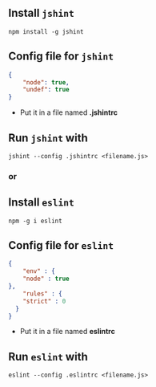 ## Install `jshint`

```
npm install -g jshint
```

## Config file for `jshint`

```json
{
    "node": true,
    "undef": true
}
```
* Put it in a file named **.jshintrc**

## Run `jshint` with

```
jshint --config .jshintrc <filename.js>
```

### or

## Install `eslint`

```
npm -g i eslint
```

## Config file for `eslint`

```json
{
    "env" : {
    "node" : true
},
    "rules" : {
    "strict" : 0
  }
}
```

* Put it in a file named **eslintrc**

## Run `eslint` with

```
eslint --config .eslintrc <filename.js>
```
